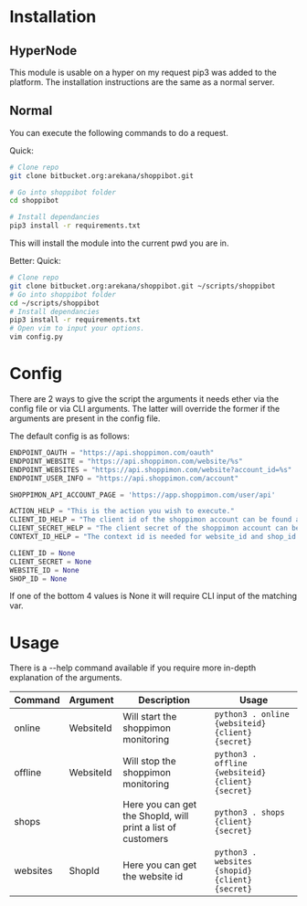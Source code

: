 # Installation #

## HyperNode ##
This module is usable on a hyper on my request pip3 was added to the platform.
The installation instructions are the same as a normal server.

## Normal ##
You can execute the following commands to do a request.

Quick:
```bash
# Clone repo
git clone bitbucket.org:arekana/shoppibot.git

# Go into shoppibot folder
cd shoppibot

# Install dependancies
pip3 install -r requirements.txt
```

This will install the module into the current pwd you are in.

Better:
Quick:
```bash
# Clone repo
git clone bitbucket.org:arekana/shoppibot.git ~/scripts/shoppibot
# Go into shoppibot folder
cd ~/scripts/shoppibot
# Install dependancies
pip3 install -r requirements.txt
# Open vim to input your options.
vim config.py
```

# Config #
There are 2 ways to give the script the arguments it needs ether via the config file or via CLI arguments.
The latter will override the former if the arguments are present in the config file.

The default config is as follows:
```python
ENDPOINT_OAUTH = "https://api.shoppimon.com/oauth"
ENDPOINT_WEBSITE = "https://api.shoppimon.com/website/%s"
ENDPOINT_WEBSITES = "https://api.shoppimon.com/website?account_id=%s"
ENDPOINT_USER_INFO = "https://api.shoppimon.com/account"

SHOPPIMON_API_ACCOUNT_PAGE = 'https://app.shoppimon.com/user/api'

ACTION_HELP = "This is the action you wish to execute."
CLIENT_ID_HELP = "The client id of the shoppimon account can be found at %s, Needed for all calls, Can be set in config"
CLIENT_SECRET_HELP = "The client secret of the shoppimon account can be found at %s, Needed for all calls, Can be set in config"
CONTEXT_ID_HELP = "The context id is needed for website_id and shop_id is always website_id except for in the shops call then its shop_id, Needed for all calls except shops, Can be set in config"

CLIENT_ID = None
CLIENT_SECRET = None
WEBSITE_ID = None
SHOP_ID = None
```
If one of the bottom 4 values is None it will require CLI input of the matching var.

# Usage #
There is a --help command available if you require more in-depth explanation of the arguments.

| Command | Argument | Description | Usage |
|----------|-----------|-------------------------------------------------------------|-------------------------------------------------|
| online | WebsiteId | Will start the shoppimon monitoring | ```python3 . online {websiteid} {client} {secret}``` |
| offline | WebsiteId | Will stop the shoppimon monitoring | ```python3 . offline {websiteid} {client} {secret}``` |
| shops |  | Here you can get the ShopId, will print a list of customers | ```python3 . shops {client} {secret}``` |
| websites | ShopId | Here you can get the website id | ```python3 . websites {shopid} {client} {secret}``` |
